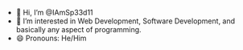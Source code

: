 - 👋 Hi, I’m @IAmSp33d11
- 👀 I’m interested in Web Development, Software Development, and basically any aspect of programming.
- 😄 Pronouns: He/Him

<!---
IAmSp33d11/IAmSp33d11 is a ✨ special ✨ repository because its `README.md` (this file) appears on your GitHub profile.
You can click the Preview link to take a look at your changes.
--->
